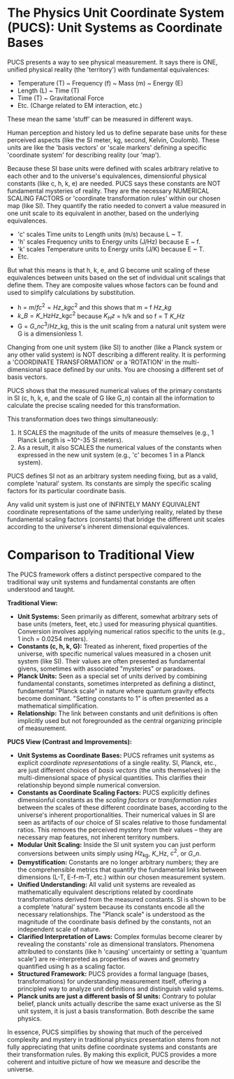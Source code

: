 # The Physics Unit Coordinate System (PUCS): Unit Systems as Coordinate Bases

PUCS presents a way to see physical measurement. It says there is ONE, unified
physical reality (the 'territory') with fundamental equivalences:

- Temperature (T) ~ Frequency (f) ~ Mass (m) ~ Energy (E)
- Length (L) ~ Time (T)
- Time (T) ~ Gravitational Force
- Etc. (Charge related to EM interaction, etc.)

These mean the same 'stuff' can be measured in different ways.

Human perception and history led us to define separate base units for these
perceived aspects (like the SI meter, kg, second, Kelvin, Coulomb). These units
are like the 'basis vectors' or 'scale markers' defining a specific
'coordinate system' for describing reality (our 'map').

Because these SI base units were defined with scales arbitrary relative to each
other and to the universe's equivalences, dimensionful physical constants
(like c, h, k, e) are needed. PUCS says these constants are NOT fundamental
mysteries of reality. They are the necessary NUMERICAL SCALING FACTORS or
'coordinate transformation rules' within our chosen map (like SI). They quantify
the ratio needed to convert a value measured in one unit scale to its equivalent
in another, based on the underlying equivalences.

- 'c' scales Time units to Length units (m/s) because L ~ T.
- 'h' scales Frequency units to Energy units (J/Hz) because E ~ f.
- 'k' scales Temperature units to Energy units (J/K) because E ~ T.
- Etc.

But what this means is that h, k, e, and G become unit scaling of these equivalences between units based on the set of individual unit scalings that define them. They are composite values whose factors can be found and used to simplify calculations by substitution. 

- h    = $m/f c^2 = Hz\_kg c^2$  and this shows that m = f $Hz\_kg$
- $k\_B =  K\_\text{Hz} Hz\_\text{kg} c^2$ because $K_Hz$ = h/k and so f = T $K\_Hz$
- G    = $G\_n c^3 / Hz\_\text{kg}$, this is the unit scaling from a natural unit system were G is a dimensionless 1.  

Changing from one unit system (like SI) to another (like a Planck system or
any other valid system) is NOT describing a different reality. It is performing
a 'COORDINATE TRANSFORMATION' or a 'ROTATION' in the multi-dimensional space
defined by our units. You are choosing a different set of basis vectors.

PUCS shows that the measured numerical values of the primary constants in SI
(c, h, k, e, and the scale of G like G_n) contain all the information to
calculate the precise scaling needed for this transformation.

This transformation does two things simultaneously:

1.  It SCALES the magnitude of the units of measure themselves (e.g., 1 Planck
    Length is ~10^-35 SI meters).
2.  As a result, it also SCALES the numerical values of the constants when
    expressed in the new unit system (e.g., 'c' becomes 1 in a Planck system).

PUCS defines SI not as an arbitrary system needing fixing, but as a valid,
complete 'natural' system. Its constants are simply the specific scaling
factors for its particular coordinate basis.

Any valid unit system is just one of INFINTELY MANY EQUIVALENT coordinate
representations of the same underlying reality, related by these fundamental
scaling factors (constants) that bridge the different unit scales according to
the universe's inherent dimensional equivalences.

# Comparison to Traditional View

The PUCS framework offers a distinct perspective compared to the traditional way unit systems and fundamental constants are often understood and taught.

**Traditional View:**

*   **Unit Systems:** Seen primarily as different, somewhat arbitrary sets of base units (meters, feet, etc.) used for measuring physical quantities. Conversion involves applying numerical ratios specific to the units (e.g., 1 inch = 0.0254 meters).
*   **Constants (c, h, k, G):** Treated as inherent, fixed properties of the universe, with specific numerical values measured in a chosen unit system (like SI). Their values are often presented as fundamental givens, sometimes with associated "mysteries" or paradoxes.
*   **Planck Units:** Seen as a special set of units derived by combining fundamental constants, sometimes interpreted as defining a distinct, fundamental "Planck scale" in nature where quantum gravity effects become dominant. "Setting constants to 1" is often presented as a mathematical simplification.
*   **Relationship:** The link between constants and unit definitions is often implicitly used but not foregrounded as the central organizing principle of measurement.

**PUCS View (Contrast and Improvements):**

*   **Unit Systems as Coordinate Bases:** PUCS reframes unit systems as explicit *coordinate representations* of a single reality. SI, Planck, etc., are just different choices of *basis vectors* (the units themselves) in the multi-dimensional space of physical quantities. This clarifies their relationship beyond simple numerical conversion.
*   **Constants as Coordinate Scaling Factors:** PUCS explicitly defines dimensionful constants as the *scaling factors* or *transformation rules* between the scales of these different coordinate bases, according to the universe's inherent proportionalities. Their numerical values in SI are seen as artifacts of *our* choice of SI scales relative to those fundamental ratios. This removes the perceived mystery from their values – they are necessary map features, not inherent territory numbers.
*   **Modular Unit Scaling:** Inside the SI unit system you can just perform conversions between units simply using $Hz_\text{kg}$, $K\_\text{Hz}$, $c^2$, or $G\_n$.
*   **Demystification:** Constants are no longer arbitrary numbers; they are the comprehensible metrics that quantify the fundamental links between dimensions (L-T, E-f-m-T, etc.) within our chosen measurement system.
*   **Unified Understanding:** All valid unit systems are revealed as mathematically equivalent descriptions related by coordinate transformations derived from the measured constants. SI is shown to be a complete 'natural' system because its constants encode all the necessary relationships. The "Planck scale" is understood as the magnitude of the coordinate basis defined by the constants, not an independent scale of nature.
*   **Clarified Interpretation of Laws:** Complex formulas become clearer by revealing the constants' role as dimensional translators. Phenomena attributed to constants (like h 'causing' uncertainty or setting a 'quantum scale') are re-interpreted as properties of waves and geometry quantified using h as a scaling factor.
*   **Structured Framework:** PUCS provides a formal language (bases, transformations) for understanding measurement itself, offering a principled way to analyze unit definitions and distinguish valid systems.
*   **Planck units are just a different basis of SI units:** Contrary to polular belief, planck units actually describe the same exact universe as the SI unit system, it is just a basis transformation. Both describe the same physics.

In essence, PUCS simplifies by showing that much of the perceived complexity and mystery in traditional physics presentation stems from not fully appreciating that units define coordinate systems and constants are their transformation rules. By making this explicit, PUCS provides a more coherent and intuitive picture of how we measure and describe the universe.